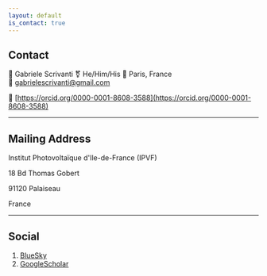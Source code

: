 ```yaml
---
layout: default
is_contact: true
---
```


## Contact

🪪 Gabriele Scrivanti 
⚧ He/Him/His 
📍 Paris, France  
📧 gabrielescrivanti@gmail.com 

🔗 [https://orcid.org/0000-0001-8608-3588](https://orcid.org/0000-0001-8608-3588)

---

## Mailing Address

Institut Photovoltaïque d'Ile-de-France (IPVF)

18 Bd Thomas Gobert

91120 Palaiseau

France

---

## Social

1. [BlueSky](#)
2. [GoogleScholar](#)
